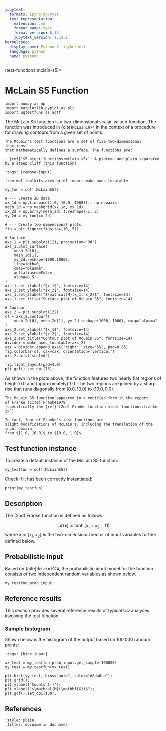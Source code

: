 ```yaml
---
jupytext:
  formats: ipynb,md:myst
  text_representation:
    extension: .md
    format_name: myst
    format_version: 0.13
    jupytext_version: 1.14.1
kernelspec:
  display_name: Python 3 (ipykernel)
  language: python
  name: python3
---
```


(test-functions:mclain-s5)=
# McLain S5 Function

```{code-cell} ipython3
import numpy as np
import matplotlib.pyplot as plt
import uqtestfuns as uqtf
```

The McLain S5 function is a two-dimensional scalar-valued function.
The function was introduced in {cite}`McLain1974` in the context of a procedure 
for drawing contours from a given set of points.

```{note}
The McLain's test functions are a set of five two-dimensional functions 
that mathematically defines a surface. The functions are:

- {ref}`S5 <test-functions:mclain-s5>`: A plateau and plain separated by a steep cliff (this function)
```

```{code-cell} ipython3
:tags: [remove-input]

from mpl_toolkits.axes_grid1 import make_axes_locatable

my_fun = uqtf.McLainS5()

# --- Create 2D data
xx_1d = np.linspace(1.0, 10.0, 1000)[:, np.newaxis]
mesh_2d = np.meshgrid(xx_1d, xx_1d)
xx_2d = np.array(mesh_2d).T.reshape(-1, 2)
yy_2d = my_fun(xx_2d)

# --- Create two-dimensional plots
fig = plt.figure(figsize=(10, 5))

# Surface
axs_1 = plt.subplot(121, projection='3d')
axs_1.plot_surface(
    mesh_2d[0],
    mesh_2d[1],
    yy_2d.reshape(1000,1000),
    linewidth=0,
    cmap="plasma",
    antialiased=False,
    alpha=0.5
)
axs_1.set_xlabel("$x_1$", fontsize=14)
axs_1.set_ylabel("$x_2$", fontsize=14)
axs_1.set_zlabel("$\mathcal{M}(x_1, x_2)$", fontsize=14)
axs_1.set_title("Surface plot of McLain S5", fontsize=14)

# Contour
axs_2 = plt.subplot(122)
cf = axs_2.contourf(
    mesh_2d[0], mesh_2d[1], yy_2d.reshape(1000, 1000), cmap="plasma"
)
axs_2.set_xlabel("$x_1$", fontsize=14)
axs_2.set_ylabel("$x_2$", fontsize=14)
axs_2.set_title("Contour plot of McLain S5", fontsize=14)
divider = make_axes_locatable(axs_2)
cax = divider.append_axes('right', size='5%', pad=0.05)
fig.colorbar(cf, cax=cax, orientation='vertical')
axs_2.axis('scaled')

fig.tight_layout(pad=4.0)
plt.gcf().set_dpi(75);
```

As shown in the plots above, the function features two nearly flat regions 
of height $0.0$ and (approximately) $1.0$.
The two regions are joined by a sharp rise that runs diagonally from
$(0.0, 10.0)$ to $(10.0, 0.0)$.

```{note}
The McLain S5 function appeared in a modified form in the report 
of Franke {cite}`Franke1979`
(specifically the {ref}`(2nd) Franke function <test-functions:franke-2>`).

In fact, four of Franke's test functions are 
slight modifications of McLain's, including the translation of the input domain
from $[1.0, 10.0]$ to $[0.0, 1.0]$.
```

## Test function instance

To create a default instance of the McLain S5 function:

```{code-cell} ipython3
my_testfun = uqtf.McLainS5()
```

Check if it has been correctly instantiated:

```{code-cell} ipython3
print(my_testfun)
```

## Description

The (2nd) Franke function is defined as follows:

$$
\mathcal{M}(\boldsymbol{x}) = \tanh{\left( x_1 + x_2 - 11 \right)}
$$
where $\boldsymbol{x} = \{ x_1, x_2 \}$
is the two-dimensional vector of input variables further defined below.

## Probabilistic input

Based on {cite}`McLain1974`, the probabilistic input model
for the function consists of two independent random variables as shown below.

```{code-cell} ipython3
my_testfun.prob_input
```

## Reference results

This section provides several reference results of typical UQ analyses involving
the test function.

### Sample histogram

Shown below is the histogram of the output based on $100'000$ random points:

```{code-cell} ipython3
:tags: [hide-input]

xx_test = my_testfun.prob_input.get_sample(100000)
yy_test = my_testfun(xx_test)

plt.hist(yy_test, bins="auto", color="#8da0cb");
plt.grid();
plt.ylabel("Counts [-]");
plt.xlabel("$\mathcal{M}(\mathbf{X})$");
plt.gcf().set_dpi(150);
```

## References

```{bibliography}
:style: plain
:filter: docname in docnames
```